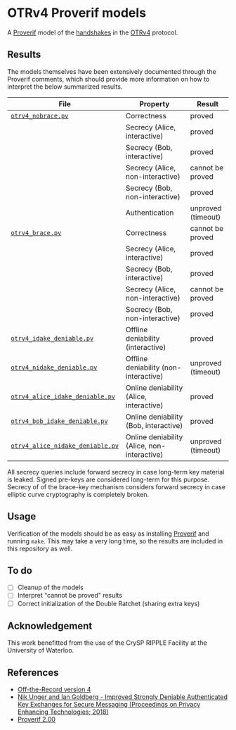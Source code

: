 # OTRv4 Proverif models

A [Proverif] model of the [handshakes][DAKES] in the [OTRv4] protocol.

## Results

The models themselves have been extensively documented through the Proverif
comments, which should provide more information on how to interpret the below
summarized results.

| File                                                                 | Property                                    | Result             |
| -------------------------------------------------------------------- | ------------------------------------------- | ------------------ |
| [`otrv4_nobrace.pv`](./otrv4_nobrace.pv)                             | Correctness                                 | proved             |
|                                                                      | Secrecy (Alice, interactive)                | proved             |
|                                                                      | Secrecy (Bob, interactive)                  | proved             |
|                                                                      | Secrecy (Alice, non-interactive)            | cannot be proved   |
|                                                                      | Secrecy (Bob, non-interactive)              | proved             |
|                                                                      | Authentication                              | unproved (timeout) |
| [`otrv4_brace.pv`](./otrv4_brace.pv)                                 | Correctness                                 | cannot be proved   |
|                                                                      | Secrecy (Alice, interactive)                | proved             |
|                                                                      | Secrecy (Bob, interactive)                  | proved             |
|                                                                      | Secrecy (Alice, non-interactive)            | cannot be proved   |
|                                                                      | Secrecy (Bob, non-interactive)              | proved             |
| [`otrv4_idake_deniable.pv`](./otrv4_idake_deniable.pv)               | Offline deniability (interactive)           | proved             |
| [`otrv4_nidake_deniable.pv`](./otrv4_nidake_deniable.pv)             | Offline deniability (non-interactive)       | unproved (timeout) |
| [`otrv4_alice_idake_deniable.pv`](./otrv4_alice_idake_deniable.pv)   | Online deniability (Alice, interactive)     | proved             |
| [`otrv4_bob_idake_deniable.pv`](./otrv4_bob_idake_deniable.pv)       | Online deniability (Bob, interactive)       | proved             |
| [`otrv4_alice_nidake_deniable.pv`](./otrv4_alice_nidake_deniable.pv) | Online deniability (Alice, non-interactive) | unproved (timeout) |

All secrecy queries include forward secrecy in case long-term key material is
leaked. Signed pre-keys are considered long-term for this purpose. Secrecy of of
the brace-key mechanism considers forward secrecy in case elliptic curve
cryptography is completely broken.

## Usage

Verification of the models should be as easy as installing [Proverif] and
running `make`.  This may take a very long time, so the results are included in
this repository as well.

## To do

- [ ] Cleanup of the models
- [ ] Interpret "cannot be proved" results
- [ ] Correct initialization of the Double Ratchet (sharing extra keys)

## Acknowledgement

This work benefitted from the use of the CrySP RIPPLE Facility at the University of Waterloo.

## References

- [Off-the-Record version 4][OTRv4]
- [Nik Unger and Ian Goldberg - Improved Strongly Deniable Authenticated Key Exchanges for Secure Messaging (Proceedings on Privacy Enhancing Technologies; 2018)][DAKES]
- [Proverif 2.00][Proverif]

[OTRv4]: https://github.com/otrv4/otrv4
[DAKES]: https://www.petsymposium.org/2018/files/papers/issue1/paper12-2018-1-source.pdf
[Proverif]: http://prosecco.gforge.inria.fr/personal/bblanche/proverif/
